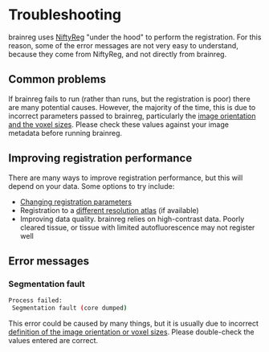 # Troubleshooting

brainreg uses [NiftyReg](http://cmictig.cs.ucl.ac.uk/wiki/index.php/NiftyReg) "under the hood" to perform the 
registration. For this reason, some of the error messages are not very easy to understand, because they come from 
NiftyReg, and not directly from brainreg. 

## Common problems
If brainreg fails to run (rather than runs, but the registration is poor) there are many potential causes. However, 
the majority of the time, this is due to incorrect parameters passed to brainreg, particularly the [image 
orientation and the voxel sizes](/documentation/setting-up/image-definition). Please check these values against your image metadata before running brainreg. 

## Improving registration performance
There are many ways to improve registration performance, but this will depend on your data. Some options to try include:
* [Changing registration parameters](user-guide/parameters)
* Registration to a [different resolution atlas](/documentation/brainglobe-atlasapi/usage/atlas-details) (if available)
* Improving data quality. brainreg relies on high-contrast data. Poorly cleared tissue, or tissue with limited 
autofluorescence may not register well

## Error messages
### Segmentation fault

```bash
Process failed:
 Segmentation fault (core dumped)
```

This error could be caused by many things, but it is usually due to incorrect [definition of the image orientation or 
voxel sizes](/documentation/setting-up/image-definition). Please double-check the values entered are correct. 